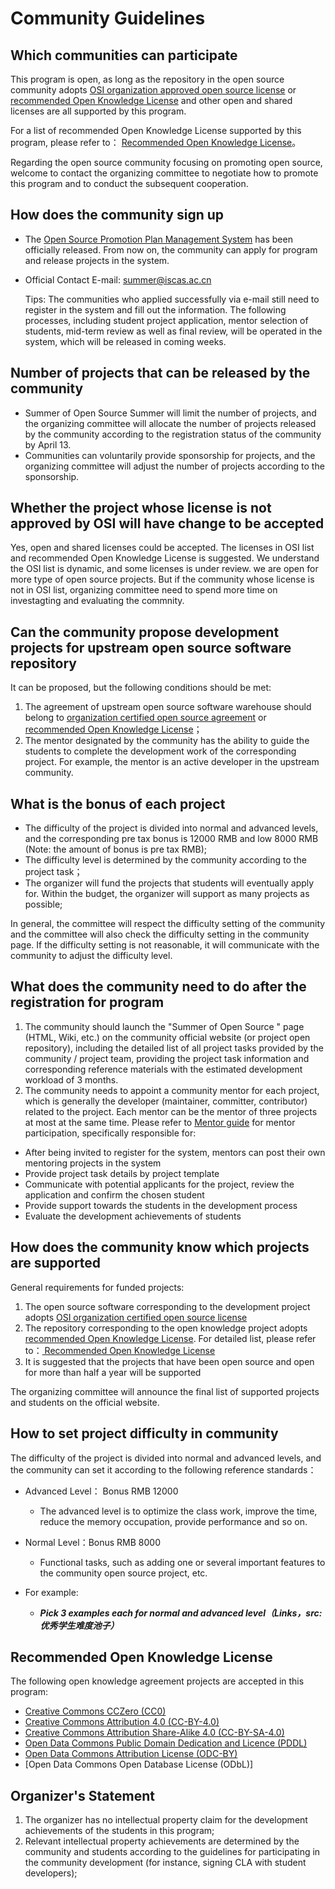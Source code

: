 # Community Guidelines

## Which communities can participate

This program is open, as long as the repository in the open source community adopts [ OSI organization approved open source license](https://opensource.org/licenses) or [recommended Open Knowledge License](#_10) and other open and shared licenses are all supported by this program.

For a list of recommended Open Knowledge License supported by this program, please refer to： [Recommended Open Knowledge License](#_10)。

Regarding the open source community focusing on promoting open source, welcome to contact the organizing committee to negotiate how to promote this program and to conduct the subsequent cooperation.


## How does the community sign up

- The [Open Source Promotion Plan Management System](https://portal.summer-ospp.ac.cn/summer/login) has been officially released. From now on, the community can apply for program and release projects in the system.

- Official Contact E-mail: summer@iscas.ac.cn

  Tips: The communities who applied successfully via e-mail still need to register in the system and fill out the information. The following processes, including student project application, mentor selection of students, mid-term review as well as final review, will be operated in the system, which will be released in coming weeks.

## Number of projects that can be released by the community

- Summer of Open Source Summer will limit the number of projects, and the organizing committee will allocate the number of projects released by the community according to the registration status of the community by April 13.
- Communities can voluntarily provide sponsorship for projects, and the organizing committee will adjust the number of projects according to the sponsorship.

## Whether the project whose license is not approved by OSI will have change to be accepted

Yes, open and shared licenses could be accepted. The licenses in OSI list and recommended Open Knowledge License is suggested. We understand the OSI list is dynamic, and some licenses is under review. we are open for more type of open source projects. But if the community whose license is not in OSI list, organizing committee need to spend more time on investagting and evaluating the commnity.


## Can the community propose development projects for upstream open source software repository

It can be proposed, but the following conditions should be met:

1. The agreement of upstream open source software warehouse should belong to [organization certified open source agreement](https://opensource.org/licenses) or [recommended Open Knowledge License](#_10)；
2. The mentor designated by the community has the ability to guide the students to complete the development work of the corresponding project. For example, the mentor is an active developer in the upstream community.

## What is the bonus of each project

- The difficulty of the project is divided into normal and advanced levels, and the corresponding pre tax bonus is 12000 RMB and low 8000 RMB (Note: the amount of bonus is pre tax RMB);
- The difficulty level is determined by the community according to the project task；
- The organizer will fund the projects that students will eventually apply for. Within the budget, the organizer will support as many projects as possible;

In general, the committee will respect the difficulty setting of the community and the committee will also check the difficulty setting in the community page. If the difficulty setting is not reasonable, it will communicate with the community to adjust the difficulty level.


## What does the community need to do after the registration for program

1. The community should launch the "Summer of Open Source " page (HTML, Wiki, etc.) on the community official website (or project open repository), including the detailed list of all project tasks provided by the community / project team, providing the project task information and corresponding reference materials with the estimated development workload of 3 months.
2. The community needs to appoint a community mentor for each project, which is generally the developer (maintainer, committer, contributor) related to the project. Each mentor can be the mentor of three projects at most at the same time. Please refer to [Mentor guide](https://github.com/summer-ospp/help/blob/main/docs/mentor.md) for mentor participation, specifically responsible for:

- After being invited to register for the system, mentors can post their own mentoring projects in the system
- Provide project task details by project template
- Communicate with potential applicants for the project, review the application and confirm the chosen student
- Provide support towards the students in the development process
- Evaluate the development achievements of students

## How does the community know which projects are supported

General requirements for funded projects:

1. The open source software corresponding to the development project adopts [OSI organization certified open source license](https://opensource.org/licenses)
2. The repository corresponding to the open knowledge project adopts [recommended Open Knowledge License](#推荐的开放知识协议). For detailed list, please refer to：[ Recommended Open Knowledge License](#_10)
3. It is suggested that the projects that have been open source and open for more than half a year will be supported

The organizing committee will announce the final list of supported projects and students on the official website.


## How to set project difficulty in community

The difficulty of the project is divided into normal and advanced levels, and the community can set it according to the following reference standards：

- Advanced Level： Bonus RMB 12000

  - The advanced level is to optimize the class work, improve the time, reduce the memory occupation, provide performance and so on.

- Normal Level：Bonus RMB 8000

  - Functional tasks, such as adding one or several important features to the community open source project, etc.

- For example:

  - ***Pick 3 examples each for normal and advanced level（Links，src:优秀学生难度池子）***


## Recommended Open Knowledge License

The following open knowledge agreement projects are accepted in this program:

- [Creative Commons CCZero (CC0)](https://creativecommons.org/publicdomain/zero/1.0/)
- [Creative Commons Attribution 4.0 (CC-BY-4.0)](https://creativecommons.org/licenses/by/4.0/)
- [Creative Commons Attribution Share-Alike 4.0 (CC-BY-SA-4.0)](https://creativecommons.org/licenses/by-sa/4.0/)
- [Open Data Commons Public Domain Dedication and Licence (PDDL)](https://opendatacommons.org/licenses/pddl/)
- [Open Data Commons Attribution License (ODC-BY)](https://opendatacommons.org/licenses/by/)
- [Open Data Commons Open Database License (ODbL)]

## Organizer's Statement

1. The organizer has no intellectual property claim for the development achievements of the students in this program;
2. Relevant intellectual property achievements are determined by the community and students according to the guidelines for participating in the community development (for instance, signing CLA with student developers);
